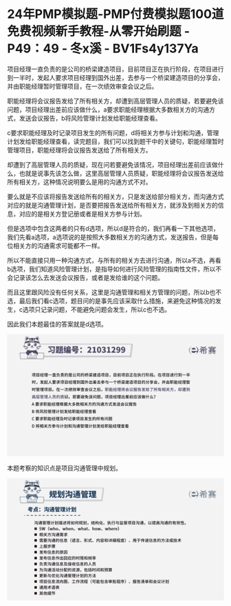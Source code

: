 # 24年PMP模拟题-PMP付费模拟题100道免费视频新手教程-从零开始刷题 - P49：49 - 冬x溪 - BV1Fs4y137Ya

项目经理一直负责的是公司的桥梁建造项目，目前项目正在执行阶段，在项目进行到一半时，发起人要求项目经理到国外出差，去参与一个桥梁建造项目的分享会，并由职能经理暂时管理项目，在一次绩效审查会议之后。

职能经理将会议报告发给了所有相关方，却遭到高层管理人员的质疑，若要避免该问题，项目经理出差前应该做什么，a要求职能经理根据大多数相关方的沟通方式，发送会议报告，b将风险管理计划发给职能经理查看。

c要求职能经理及时记录项目发生的所有问题，d将相关方参与计划和沟通，管理计划发给职能经理查看，读完题目，我们可以找到题干中的关键句，职能经理暂时管理项目，职能经理将会议报告发送给了所有相关方。

却遭到了高层管理人员的质疑，现在问若要避免该情况，项目经理出差前应该做什么，也就是说事先该怎么做，这里高层管理人员质疑，职能经理将会议报告发送给所有相关方，这种情况说明要么是用的沟通方式不对。

要么就是不应该将报告发送给所有的相关方，只是发送给部分相关方，而沟通方式对应的就是沟通管理计划，是否要把报告发送给所有相关方，就涉及到相关方的信息，对应的是相关方登记册或者是相关方参与计划。

但是选项中包含这两者的只有d选项，所以d是符合的，我们再看一下其他选项，我们先看a选项，a选项说的是按照大多数相关方的沟通方式，发送报告，但是每位相关方的沟通需求可能都不一样。

所以不能直接只用一种沟通方式，与所有的相关方去进行沟通，所以a不选，再看b选项，我们知道风险管理计划，是指导如何进行风险管理的指南性文件，所以不会记录该怎么去发送会议报告，或者是发给谁的这个问题。

而且这里跟风险没有任何关系，这里是沟通管理和相关方管理的问题，所以b也不选，最后我们看c选项，题目问的是事先应该采取什么措施，来避免这种情况的发生，c选项只记录问题，不能避免问题会发生，所以c也不选。

因此我们本题最佳的答案就是d选项。

![](img/cc56cb5cce5cdd1bb0e731205d967e0c_1.png)

本题考察的知识点是项目沟通管理中规划。

![](img/cc56cb5cce5cdd1bb0e731205d967e0c_3.png)